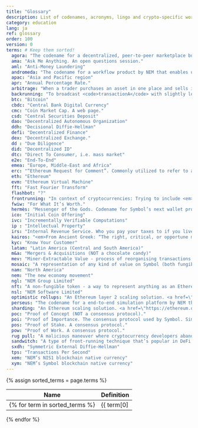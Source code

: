 ```yaml
---
title: "Glossary"
description: List of codenames, acronyms, lingo and crypto-specific words not everyone is familiar with.
category: education
lang: ja
ref: glossary
order: 100
version: 0
terms: # Keep them sorted!
  agora: "The codename for a decentralized, peer-to-peer marketplace built on Symbol to enable the trading of mosaics."
  ama: "Ask Me Anything. An open questions session."
  aml: "Anti-Money Laundering"
  andromeda: "The codename for a workflow product by NEM that enables users to visually architect and deploy dApps."
  apac: "Asia and Pacific region"
  apr: "Annual Percentage Rate."
  arbitrage: "When a trader purchases an asset in one place and sells it in another place to profit from a deviation in natural prices between markets."
  backrunning: "To broadcast <code>transactionA</code> with slightly lower gas (or fees) than an already pending <code>transactionB</code> so that <code>transactionA</code> gets mined <em>right after</em> <code>transactionB</code> in the same block."
  btc: "Bitcoin"
  cbdc: "Central Bank Digital Currency"
  cmc: "Coin Market Cap. A web page."
  csd: "Central Securities Deposit"
  dao: "Decentralized Autonomous Organization"
  ddh: "Decisional Diffie-Hellman"
  defi: "Decentralized Finance"
  dex: "Decentralized Exchange."
  dd : "Due Diligence"
  did: "Decentralized ID"
  dtc: "Direct To Consumer, i.e. mass market"
  e2e: "End-To-End"
  emea: "Europe, Middle-East and Africa"
  erc: "“Ethereum Request for Comment”. Commonly utilized to refer to a token standard on the EVM (such as ERC-20, ERC-721, ERC-1155)."
  eth: "Ethereum"
  evm: "Ethereum Virtual Machine"
  fft: "Fast Fourier Transform"
  flashbot: "?"
  frontrunning: "In context of cryptocurrencies: Trying to include <em>your</em> transaction <em>in front of</em> some other transaction. This is more important in case of DeFi markets, where gains can be made from front-running."
  fwiw: "For What It’s Worth."
  hermès: "Messenger of the Gods. Codename for Symbol’s next wallet project."
  ico: "Initial Coin Offering"
  ivc: "Incrementally Verifiable Computations"
  ip : "Intellectual Property"
  irs: "Internal Revenue Service. Who you pay your taxes to if you live in the US."
  kairos: "<em>From Ancient Greek: “The right, critical, or opportune moment.”</em><br>The codename for a collectible card game, built on top of Symbol. <a href=\"https://nem-software.atlassian.net/wiki/spaces/CD/overview?homepageId=633766243\">Kairos</a>."
  kyc: "Know Your Customer"
  latam: "Latin America (Central and South America)"
  m&a: "Mergers & Acquisitions (NOT a chocolate candy)"
  mev: "Miner-Extractable Value - process of reorganising transactions inside a block by miners, to gain <em>something</em> (might be covered by secret contract)"
  mosaic: "A representation of any kind of value on Symbol (both fungible and non-fungible)."
  nam: "North America"
  nem: "The new economy movement"
  ngl: "NEM Group Limited"
  nft: "A non-fungible token - a way to represent anything as an Ethereum-based asset."
  nsl: "NEM Software Limited"
  optimistic rollups: "An Ethereum layer 2 scaling solution. <a href=\"https://medium.com/stakefish/optimistic-rollups-how-they-work-and-why-they-matter-3f677a504fcf\">Optimistic Rollups</a>."
  perseus: "The codename for a end-to-end simulation platform by NEM that allows backtesting of network upgrades. Will launch with Symbol support but other blockchains can be added."
  sharding: "An Ethereum scaling solution. <a href=\"https://ethereum.org/en/eth2/shard-chains/\">Sharding</a>."
  poc: "Proof of Concept (NOT a consensus protocol)."
  poi: "Proof of Importance. The consensus protocol used by Symbol. Similar to PoS but measuring an account’s activity besides its stake."
  pos: "Proof of Stake. A consensus protocol."
  pow: "Proof of Work. A consensus protocol."
  rug pull: "A malicious maneuver where cryptocurrency developers abandon a project and run off with the funds."
  sandwitch: "A type of front-running technique that’s popular in DeFi. To make a sandwich, you find a pending transaction in the network and then try to surround the network by placing one order <em>just</em> before the transaction (front-running) and one order just after it (back-running)."
  sxdh: "Symmetric External Diffie-Hellman"
  tps: "Transactions Per Second"
  xem: "NEM’s NIS1 blockchain native currency"
  xym: "NEM’s Symbol blockchain native currency"
---
```


{% assign sorted_terms = page.terms %}

| Name | Definition |
| ---- | ---------- |
{% for term in sorted_terms %}| {{ term[0] | upcase }} | {{ term[1] }} |
{% endfor %}
